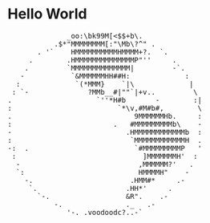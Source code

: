 # Hello World 

<pre>
              _oo:\bk99M[<$$+b\.
           .$*"MMMMMMMM[:"\Mb\?^" .
       . '`    HMMMMMMMMMMHMMMM+?.  `.
     .        .HMMMMMMMMMMMMMMP"''     .
    .         `MMMMMMMMMMMMMM|         -`.
   -           `&MMMMMMHH##H:             :
  :             `(*MMM}    `|\             |
 : `-              ?MMb__#|""`|+v..         \
.                    `''*H#b       -        :|
:                         `*\v,#M#b#,        \
.                             9MMMMMMHb.     :
:                        .   #MMMMMMMMMb\    -
-                           .HMMMMMMMMMMMMb  :
:                            `MMMMMMMMMMMMH  .
-:  .                         `#MMMMMMMMMP   '
 :                              ]MMMMMMMH'  :
  -                            ,MMMMMM?'   .
  `:                           HMMMMH"    -
    -.                       .HMM#*     .-
     `.                     .HH*'     .
       `-.                  &R".    .-
           -.               ._   .-
              '-. .voodoodc?..-`
  </pre> 
